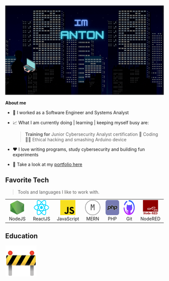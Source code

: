 ![Alt Text](./IMANTON.gif)

**About me**

- 💼 I worked as a Software Engineer and Systems Analyst

- 📈 What I am currently doing | learning | keeping myself busy are:
  > **Training for** Junior Cybersecurity Analyst certification 🚧
  > Coding 👨‍💻
  > Ethical hacking and smashing Arduino device 

- ❤️ I love writing programs, study cybersecurity and building fun experiments

- 💬 Take a look at my [portfolio here](https://arcpac.github.io/)

<h2 align="left" id="macropower-tech">Favorite Tech</h2>

> Tools and languages I like to work with.

<table>
  <tr>
    <td align="center" width="96">
      <a href="#macropower-tech">
        <img src="./img/node-js.svg" width="48" height="48" alt="NodeRED" />
      </a>
      <br>NodeJS
    </td>
    <td align="center" width="96">
      <a href="#macropower-tech">
        <img src="./img/react.svg" width="48" height="48" alt="NodeRED" />
      </a>
      <br>ReactJS
    </td>
    <td align="center" width="96">
      <a href="#macropower-tech">
        <img src="./img/javascript-js.svg" width="48" height="48" alt="NodeRED" />
      </a>
      <br>JavaScript
    </td>
    <td align="center" width="96">
      <a href="#macropower-tech" >
        <img src="./img/mern.svg" width="48" height="48" alt="Kubernetes" />
      </a>
      <br>MERN
    </td>
    <td align="center" width="96"> 
      <a href="#macropower-tech" >
        <img src="./img/php.svg" width="48" height="48" alt="Docker" />
      </a>
      <br>PHP
    </td>
    <td align="center"  width="96">
         <a href="#macropower-tech" >
        <img src="./img/github.svg" width="48" height="48" alt="NodeRED" />
      </a>
      <br>Git
    </td>
    <td align="center" width="96">
      <a href="#macropower-tech" >
        <img src="./img/node-red.svg" width="48" height="48" style="color: red;" alt="NodeRED" />
      </a>
      <br>NodeRED
    </td>
  </tr>
</table>

<h2 align="left" id="macropower-tech">Education</h2>

  <img src="./img/construction.svg" height="100" alt="NodeRED" />

